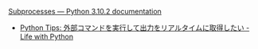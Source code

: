 [Subprocesses — Python 3.10.2 documentation](https://docs.python.org/3/library/asyncio-subprocess.html)

- [Python Tips: 外部コマンドを実行して出力をリアルタイムに取得したい - Life with Python](https://www.lifewithpython.com/2021/12/python-subprocess-stream.md)
